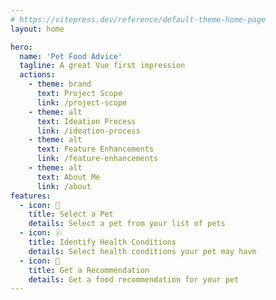 ```yaml
---
# https://vitepress.dev/reference/default-theme-home-page
layout: home

hero:
  name: 'Pet Food Advice'
  tagline: A great Vue first impression
  actions:
    - theme: brand
      text: Project Scope
      link: /project-scope
    - theme: alt
      text: Ideation Process
      link: /ideation-process
    - theme: alt
      text: Feature Enhancements
      link: /feature-enhancements
    - theme: alt
      text: About Me
      link: /about
features:
  - icon: 🐶
    title: Select a Pet
    details: Select a pet from your list of pets
  - icon: 🩺
    title: Identify Health Conditions
    details: Select health conditions your pet may have
  - icon: 🍗
    title: Get a Recommendation
    details: Get a food recommendation for your pet
---
```

